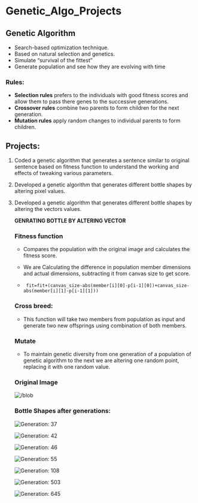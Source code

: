 # Genetic_Algo_Projects

## Genetic Algorithm
* Search-based optimization technique.
* Based on natural selection and genetics.
* Simulate “survival of the fittest”
* Generate population and see how they are evolving with time


### Rules:
* **Selection rules** prefers to the individuals with good fitness scores and allow them to pass there genes to the successive generations.
* **Crossover rules** combine two parents to form children for the next generation.
* **Mutation rules** apply random changes to individual parents to form children.

## Projects:
1. Coded a genetic algorithm that generates a sentence similar to original sentence based on fitness function to understand the working and effects of tweaking various parameters.
2. Developed a genetic algorithm that generates different bottle shapes by altering pixel values.
3. Developed a genetic algorithm that generates different bottle shapes by altering the vectors values.

    **GENRATING BOTTLE BY ALTERING VECTOR**

   ### Fitness function
    * Compares the population with the original image and calculates the fitness 
score. 
    * We are Calculating the difference in population member dimensions and actual dimensions, subtracting it from canvas size to get score.

    * ` fit=fit+(canvas_size-abs(member[i][0]-p[i-1][0])+canvas_size-abs(member[i][1]-p[i-1][1]))`

   ### Cross breed:
    * This function will take two members from population as input and generate two new offsprings using combination of both members.

   ### Mutate
    * To maintain genetic diversity from one generation of a population of genetic algorithm to the next we are altering one random point, replacing it with one random value.

   ### Original Image
    ![/blob](https://github.com/shakshisinghai/Genetic_Algo_Projects/blob/master/Images/Original.PNG "Original Image")

   ### Bottle Shapes after generations:
    ![Generation: 37](https://github.com/shakshisinghai/Genetic_Algo_Projects/blob/master/Images/37.PNG?raw=true "Generation: 37")

    ![Generation: 42](https://github.com/shakshisinghai/Genetic_Algo_Projects/blob/master/Images/42.PNG "Generation: 42")

    ![Generation: 46](https://github.com/shakshisinghai/Genetic_Algo_Projects/blob/master/Images/46.PNG "Generation: 46") 

    ![Generation: 55](https://github.com/shakshisinghai/Genetic_Algo_Projects/blob/master/Images/55.PNG "Generation: 55")

    ![Generation: 108](https://github.com/shakshisinghai/Genetic_Algo_Projects/blob/master/Images/188.PNG "Generation: 198")

    ![Generation: 503](https://github.com/shakshisinghai/Genetic_Algo_Projects/blob/master/Images/503.PNG "Generation: 503")

    ![Generation: 645](https://github.com/shakshisinghai/Genetic_Algo_Projects/blob/master/Images/645.PNG "Generation: 645")


